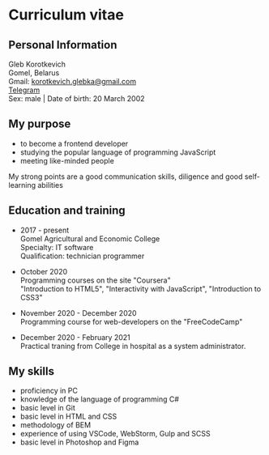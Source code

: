 # Curriculum vitae

## Personal Information
Gleb Korotkevich</br>
Gomel, Belarus</br>
Gmail: korotkevich.glebka@gmail.com</br>
[Telegram](https://t.me/glebka232)</br>
Sex: male | Date of birth: 20 March 2002</br>
## My purpose
* to become a frontend developer
* studying the popular language of programming JavaScript
* meeting like-minded people

My strong points are a good communication skills, diligence and good self-learning abilities
## Education and training
* 2017 - present</br>
  Gomel Agricultural and Economic Сollege</br>
  Specialty: IT software</br>
  Qualification: technician programmer
  
* October 2020</br>
  Programming courses on the site "Coursera"</br>
  "Introduction to HTML5", "Interactivity with JavaScript", "Introduction to CSS3"
  
* November 2020 - December 2020</br>
  Programming course for web-developers on the "FreeCodeCamp"
  
* December 2020 - February 2021<br>
  Practical traning from Сollege in hospital as a system administrator.

## My skills
* proficiency in PC
* knowledge of the language of programming C#
* basic level in Git
* basic level in HTML and CSS
* methodology of BEM
* experience of using VSCode, WebStorm, Gulp and SCSS
* basic level in Photoshop and Figma
